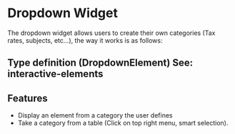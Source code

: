 # Dropdown Widget

The dropdown widget allows users to create their own categories (Tax rates, subjects, etc...), the way it works is as follows:

## Type definition (DropdownElement) See: interactive-elements

## Features

- Display an element from a category the user defines
- Take a category from a table (Click on top right menu, smart selection).
